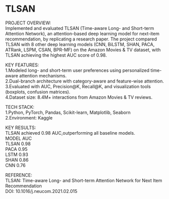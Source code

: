 # TLSAN
PROJECT OVERVIEW:<br>
Implemented and evaluated TLSAN (Time-aware Long- and Short-term Attention Network), an attention-based deep learning model for next-item recommendation, by replicating a research paper. The project compared TLSAN with 8 other deep learning models (CNN, BiLSTM, SHAN, PACA, ATRank, LSPM, CSAN, BPR-MF) on the Amazon Movies & TV dataset, with TLSAN achieving the highest AUC score of 0.98.

KEY FEATURES:<br>
1.Modeled long- and short-term user preferences using personalized time-aware attention mechanisms.<br>
2.Dual-branch architecture with category-aware and feature-wise attention.<br>
3.Evaluated with AUC, Precision@K, Recall@K, and visualization tools (boxplots, confusion matrices).<br>
4.Dataset size: 8.4M+ interactions from Amazon Movies & TV reviews.<br>

TECH STACK:<br>
1.Python, PyTorch, Pandas, Scikit-learn, Matplotlib, Seaborn<br>
2.Environment: Kaggle<br>

KEY RESULTS:<br>
TLSAN achieved 0.98 AUC,outperforming all baseline models.           
 MODEL  AUC  
 TLSAN 	0.98 <br>
 PACA   0.95    
 LSTM   0.93     
 SHAN   0.86  
 CNN    0.76   

REFERENCE:<br>
TLSAN: Time-aware Long- and Short-term Attention Network for Next Item Recommendation <br>
DOI: 10.1016/j.neucom.2021.02.015


